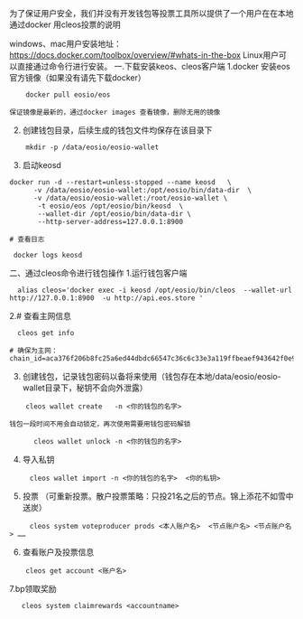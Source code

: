 为了保证用户安全，我们并没有开发钱包等投票工具所以提供了一个用户在在本地通过docker 用cleos投票的说明

windows、mac用户安装地址：https://docs.docker.com/toolbox/overview/#whats-in-the-box
Linux用户可以直接通过命令行进行安装。
一.下载安装keos、cleos客户端
1.docker 安装eos官方镜像（如果没有请先下载docker）
```
    docker pull eosio/eos
```
    保证镜像是最新的，通过docker images 查看镜像，删除无用的镜像

2. 创建钱包目录，后续生成的钱包文件均保存在该目录下
```
    mkdir -p /data/eosio/eosio-wallet
```

3. 启动keosd
```
docker run -d --restart=unless-stopped --name keosd   \
      -v /data/eosio/eosio-wallet:/opt/eosio/bin/data-dir  \
      -v /data/eosio/eosio-wallet:/root/eosio-wallet \
       -t eosio/eos /opt/eosio/bin/keosd  \
       --wallet-dir /opt/eosio/bin/data-dir \
       --http-server-address=127.0.0.1:8900 
```
    # 查看日志
```
 docker logs keosd
```
二、通过cleos命令进行钱包操作
1.运行钱包客户端
```
  alias cleos='docker exec -i keosd /opt/eosio/bin/cleos  --wallet-url http://127.0.0.1:8900  -u http://api.eos.store '
```
2.# 查看主网信息
```
  cleos get info
```
    # 确保为主网：     chain_id=aca376f206b8fc25a6ed44dbdc66547c36c6c33e3a119ffbeaef943642f0e906
3. 创建钱包，记录钱包密码以备将来使用（钱包存在本地/data/eosio/eosio-wallet目录下，秘钥不会向外泄露）
```
    cleos wallet create   -n <你的钱包的名字>   
```
    钱包一段时间不用会自动锁定，再次使用需要用钱包密码解锁
```
      cleos wallet unlock -n <你的钱包的名字>
```
4. 导入私钥
```
     cleos wallet import -n <你的钱包的名字>  <你的私钥>
```
5. 投票 （可重新投票。散户投票策略：只投21名之后的节点。锦上添花不如雪中送炭）
```
     cleos system voteproducer prods <本人账户名>  <节点账户名> <节点账户名> ……
```

6. 查看账户及投票信息
```
    cleos get account <账户名> 
```

7.bp领取奖励
```
   cleos system claimrewards <accountname>
```


